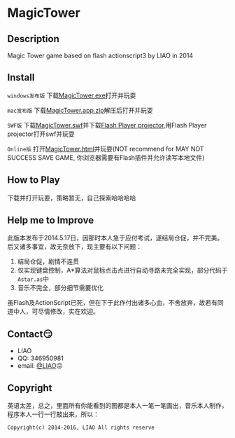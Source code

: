 # MagicTower

## Description
Magic Tower game based on flash actionscript3 by LIAO in 2014

## Install

`windows发布版` 下载[MagicTower.exe](https://github.com/liao1995/MagicTower/releases/download/V1.0/Windows.Executable.File.exe)打开并玩耍

`mac发布版` 下载[MagicTower.app.zip](https://github.com/liao1995/MagicTower/releases/download/V1.0/App.for.Mac.zip)解压后打开并玩耍

`SWF版` 下载[MagicTower.swf](https://github.com/liao1995/MagicTower/releases/download/V1.0/Flash.SWF.File.swf)并下载[Flash Player projector](http://www.adobe.com/support/flashplayer/debug_downloads.html),用Flash Player projector打开swf并玩耍

`Online版` 打开[MagicTower.html](https://liao1995.github.io/MagicTower-Online/)并玩耍(NOT recommend for MAY NOT SUCCESS SAVE GAME, 你浏览器需要有Flash插件并允许读写本地文件)

## How to Play

下载并打开玩耍，策略暂无，自己探索哈哈哈哈



## Help me to Improve
此版本发布于2014.5.17日，因那时本人急于应付考试，遂结局仓促，并不完美。后又诸多事宜，故无奈放下，现主要有以下问题：

1. 结局仓促，剧情不连贯
2. 仅实现键盘控制，A*算法对鼠标点击点进行自动寻路未完全实现，部分代码于`Astar.as`中
3. 音乐不完全，部分细节需要优化

虽Flash及ActionScript已死，但在下于此作付出诸多心血，不舍放弃，故若有同道中人，可尽情修改，实在欢迎。

## Contact:smirk:
* LIAO
* QQ: 346950981
* email: [@LIAO](mailto:346950981@qq.com):stuck_out_tongue:

## Copyright
英语太差，总之，里面所有你能看到的图都是本人一笔一笔画出，音乐本人制作，程序本人一行一行敲出来，所以：

`Copyright(c) 2014-2016, LIAO All rights reserve`
